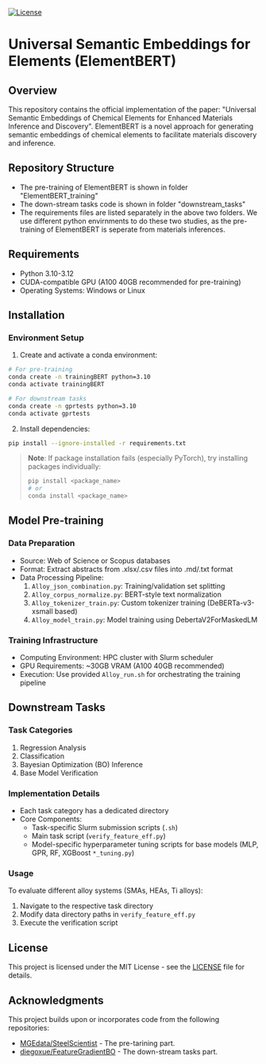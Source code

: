 [![License](https://img.shields.io/badge/license-MIT-green.svg)](LICENSE)

# Universal Semantic Embeddings for Elements (ElementBERT)

## Overview
This repository contains the official implementation of the paper: "Universal Semantic Embeddings of Chemical Elements for Enhanced Materials Inference and Discovery". ElementBERT is a novel approach for generating semantic embeddings of chemical elements to facilitate materials discovery and inference.

## Repository Structure

+ The pre-training of ElementBERT is shown in folder "ElementBERT_training"
+ The down-stream tasks code is shown in folder "downstream_tasks"
+ The requirements files are listed separately in the above two folders. We use different python envirnments to do these two studies, as the pre-training of ElementBERT is seperate from materials inferences.

## Requirements
- Python 3.10-3.12
- CUDA-compatible GPU (A100 40GB recommended for pre-training)
- Operating Systems: Windows or Linux

## Installation

### Environment Setup
1. Create and activate a conda environment:
```bash
# For pre-training
conda create -n trainingBERT python=3.10
conda activate trainingBERT

# For downstream tasks
conda create -n gprtests python=3.10
conda activate gprtests
```

2. Install dependencies:
```bash
pip install --ignore-installed -r requirements.txt
```

> **Note**: If package installation fails (especially PyTorch), try installing packages individually:
> ```bash
> pip install <package_name>
> # or
> conda install <package_name>
> ```

## Model Pre-training

### Data Preparation
- Source: Web of Science or Scopus databases
- Format: Extract abstracts from .xlsx/.csv files into .md/.txt format
- Data Processing Pipeline:
  1. `Alloy_json_combination.py`: Training/validation set splitting
  2. `Alloy_corpus_normalize.py`: BERT-style text normalization
  3. `Alloy_tokenizer_train.py`: Custom tokenizer training (DeBERTa-v3-xsmall based)
  4. `Alloy_model_train.py`: Model training using DebertaV2ForMaskedLM

### Training Infrastructure
- Computing Environment: HPC cluster with Slurm scheduler
- GPU Requirements: ~30GB VRAM (A100 40GB recommended)
- Execution: Use provided `Alloy_run.sh` for orchestrating the training pipeline

## Downstream Tasks

### Task Categories
1. Regression Analysis
2. Classification
3. Bayesian Optimization (BO) Inference
4. Base Model Verification

### Implementation Details
- Each task category has a dedicated directory
- Core Components:
  - Task-specific Slurm submission scripts (`.sh`)
  - Main task script (`verify_feature_eff.py`)
  - Model-specific hyperparameter tuning scripts for base models (MLP, GPR, RF, XGBoost `*_tuning.py`)

### Usage
To evaluate different alloy systems (SMAs, HEAs, Ti alloys):
1. Navigate to the respective task directory
2. Modify data directory paths in `verify_feature_eff.py`
3. Execute the verification script

## License
This project is licensed under the MIT License - see the [LICENSE](LICENSE) file for details.

## Acknowledgments
This project builds upon or incorporates code from the following repositories:
- [MGEdata/SteelScientist](https://github.com/mgedata/SteelScientist) - The pre-tarining part.
- [diegoxue/FeatureGradientBO](https://github.com/diegoxue/FeatureGradientBO) - The down-stream tasks part.
